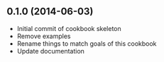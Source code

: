 0.1.0 (2014-06-03)
------------

* Initial commit of cookbook skeleton
* Remove examples
* Rename things to match goals of this cookbook
* Update documentation

